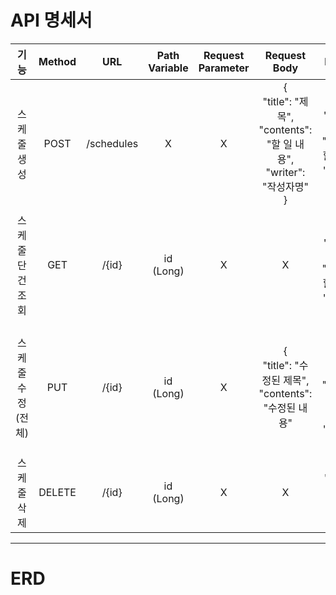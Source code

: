 # API 명세서

|     기능     | Method |    URL     | Path Variable | Request Parameter |                               Request Body                                |                                      Response                                      |     상태코드     |
|:----------:|:------:|:----------:|:-------------:|:-----------------:|:-------------------------------------------------------------------------:|:----------------------------------------------------------------------------------:|:------------:|
|   스케줄 생성   |  POST  | /schedules |       X       |         X         | {<br/>"title": "제목",<br/>"contents": "할 일 내용",<br/>"writer": "작성자명"<br/>} | {<br/>"id": 1,<br/>"title": 제목1,<br/>"contents": 할 일 내용1,<br/>"writer": 작성자명<br/>} |  200: 정상등록   |
| 스케줄 단건 조회  |  GET   |   /{id}    |   id (Long)   |         X         |                                     X                                     |    {<br/>"id": 1,<br/>"title": 제목1,<br/>"contents": 할 일 내용1,<br/>"writer": 작성자명    |  200: 정상조회   |
| 스케줄 수정(전체) |  PUT   |   /{id}    |   id (Long)   |         X         |             {<br/>"title": "수정된 제목",<br/>"contents": "수정된 내용"             | {<br/>"id": 1,<br/>"title": "수정된 제목",<br/>"contents": "수정된 내용",<br/>"writer": 작성자명 |  200: 정상수정   |
|   스케줄 삭제   | DELETE |   /{id}    |   id (Long)   |         X         |                                     X                                     |                                  "msg": "일정 삭제 완료"                                  |  200: 정상삭제   |

--------------

# ERD


